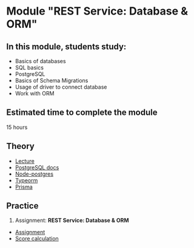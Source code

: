 # Module "REST Service: Database & ORM"

## In this module, students study:

- Basics of databases
- SQL basics
- PostgreSQL
- Basics of Schema Migrations
- Usage of driver to connect database
- Work with ORM

## Estimated time to complete the module
15 hours

## Theory
- [Lecture](https://youtu.be/qxaxVwetYfU)
- [PostgreSQL docs](https://www.postgresql.org/docs/current/)
- [Node-postgres](https://node-postgres.com/)
- [Typeorm](https://typeorm.io/)
- [Prisma](https://www.prisma.io/docs/)


## Practice
1. Assignment: **REST Service: Database & ORM**
  - [Assignment](https://github.com/AlreadyBored/nodejs-assignments/blob/main/assignments/database-orm/assignment.md)
  - [Score calculation](https://github.com/AlreadyBored/nodejs-assignments/blob/main/assignments/database-orm/score.md)